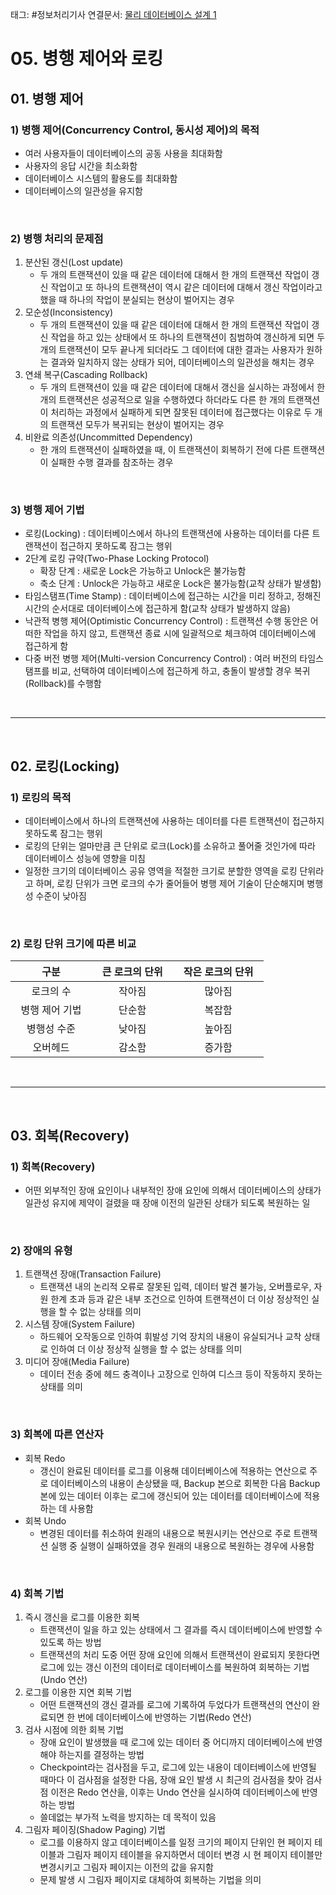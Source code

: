 태그: #정보처리기사
연결문서: [물리 데이터베이스 설계 1](물리%20데이터베이스%20설계%201.md)

# 05. 병행 제어와 로킹

## 01. 병행 제어

### 1) 병행 제어(Concurrency Control, 동시성 제어)의 목적
- 여러 사용자들이 데이터베이스의 공동 사용을 최대화함
- 사용자의 응답 시간을 최소화함
- 데이터베이스 시스템의 활용도를 최대화함
- 데이터베이스의 일관성을 유지함

<br>

### 2) 병행 처리의 문제점
1. 분산된 갱신(Lost update)
    - 두 개의 트랜잭션이 있을 때 같은 데이터에 대해서 한 개의 트랜잭션 작업이 갱신 작업이고 또 하나의 트랜잭션이 역시 같은 데이터에 대해서 갱신 작업이라고 했을 때 하나의 작업이 분실되는 현상이 벌어지는 경우
2. 모순성(Inconsistency)
    - 두 개의 트랜잭션이 있을 때 같은 데이터에 대해서 한 개의 트랜잭션 작업이 갱신 작업을 하고 있는 상태에서 또 하나의 트랜잭션이 침범하여 갱신하게 되면 두 개의 트랜잭션이 모두 끝나게 되더라도 그 데이터에 대한 결과는 사용자가 원하는 결과와 일치하지 않는 상태가 되어, 데이터베이스의 일관성을 해치는 경우
3. 연쇄 복구(Cascading Rollback)
    - 두 개의 트랜잭션이 있을 때 같은 데이터에 대해서 갱신을 실시하는 과정에서 한 개의 트랜잭션은 성공적으로 일을 수행하였다 하더라도 다른 한 개의 트랜잭션이 처리하는 과정에서 실패하게 되면 잘못된 데이터에 접근했다는 이유로 두 개의 트랜잭션 모두가 복귀되는 현상이 벌어지는 경우
4. 비완료 의존성(Uncommitted Dependency)
    - 한 개의 트랜잭션이 실패하였을 때, 이 트랜잭션이 회복하기 전에 다른 트랜잭션이 실패한 수행 결과를 참조하는 경우

<br>

### 3) 병행 제어 기법
- 로킹(Locking) : 데이터베이스에서 하나의 트랜잭션에 사용하는 데이터를 다른 트랜잭션이 접근하지 못하도록 잠그는 행위
- 2단계 로킹 규약(Two-Phase Locking Protocol)
    - 확장 단계 : 새로운 Lock은 가능하고 Unlock은 불가능함
    - 축소 단계 : Unlock은 가능하고 새로운 Lock은 불가능함(교착 상태가 발생함)
- 타임스탬프(Time Stamp) : 데이터베이스에 접근하는 시간을 미리 정하고, 정해진 시간의 순서대로 데이터베이스에 접근하게 함(교착 상태가 발생하지 않음)
- 낙관적 병행 제어(Optimistic Concurrency Control) : 트랜잭션 수행 동안은 어떠한 작업을 하지 않고, 트랜잭션 종료 시에 일괄적으로 체크하여 데이터베이스에 접근하게 함
- 다중 버전 병행 제어(Multi-version Concurrency Control) : 여러 버전의 타임스탬프를 비교, 선택하여 데이터베이스에 접근하게 하고, 충돌이 발생할 경우 복귀(Rollback)를 수행함

<br>

---

<br>

## 02. 로킹(Locking)

### 1) 로킹의 목적
- 데이터베이스에서 하나의 트랜잭션에 사용하는 데이터를 다른 트랜잭션이 접근하지 못하도록 잠그는 행위
- 로킹의 단위는 얼마만큼 큰 단위로 로크(Lock)를 소유하고 풀어줄 것인가에 따라 데이터베이스 성능에 영향을 미침
- 일정한 크기의 데이터베이스 공유 영역을 적절한 크기로 분할한 영역을 로킹 단위라고 하며, 로킹 단위가 크면 로크의 수가 줄어들어 병행 제어 기술이 단순해지며 병행성 수준이 낮아짐

<br>

### 2) 로킹 단위 크기에 따른 비교

|      &nbsp;&nbsp;구분&nbsp;&nbsp;      | &nbsp;&nbsp;큰 로크의 단위&nbsp;&nbsp; | &nbsp;&nbsp;작은 로크의 단위&nbsp;&nbsp; |
|:--------------------------------------:|:--------------------------------------:|:----------------------------------------:|
|   &nbsp;&nbsp;로크의 수&nbsp;&nbsp;    |     &nbsp;&nbsp;작아짐&nbsp;&nbsp;     |      &nbsp;&nbsp;많아짐&nbsp;&nbsp;      |
| &nbsp;&nbsp;병행 제어 기법&nbsp;&nbsp; |     &nbsp;&nbsp;단순함&nbsp;&nbsp;     |      &nbsp;&nbsp;복잡함&nbsp;&nbsp;      |
|  &nbsp;&nbsp;병행성 수준&nbsp;&nbsp;   |     &nbsp;&nbsp;낮아짐&nbsp;&nbsp;     |      &nbsp;&nbsp;높아짐&nbsp;&nbsp;      |
|    &nbsp;&nbsp;오버헤드&nbsp;&nbsp;    |     &nbsp;&nbsp;감소함&nbsp;&nbsp;     |      &nbsp;&nbsp;증가함&nbsp;&nbsp;      |

<br>

---

<br>

## 03. 회복(Recovery)

### 1) 회복(Recovery)
- 어떤 외부적인 장애 요인이나 내부적인 장애 요인에 의해서 데이터베이스의 상태가 일관성 유지에 제약이 걸렸을 때 장애 이전의 일관된 상태가 되도록 복원하는 일

<br>

### 2) 장애의 유형
1. 트랜잭션 장애(Transaction Failure)
    - 트랜잭션 내의 논리적 오류로 잘못된 입력, 데이터 발견 불가능, 오버플로우, 자원 한계 초과 등과 같은 내부 조건으로 인하여 트랜잭션이 더 이상 정상적인 실행을 할 수 없는 상태를 의미
2. 시스템 장애(System Failure)
    - 하드웨어 오작동으로 인하여 휘발성 기억 장치의 내용이 유실되거나 교착 상태로 인하여 더 이상 정상적 실행을 할 수 없는 상태를 의미
3. 미디어 장애(Media Failure)
    - 데이터 전송 중에 헤드 충격이나 고장으로 인하여 디스크 등이 작동하지 못하는 상태를 의미

<br>

### 3) 회복에 따른 연산자
- 회복 Redo
    - 갱신이 완료된 데이터를 로그를 이용해 데이터베이스에 적용하는 연산으로 주로 데이터베이스의 내용이 손상됐을 때, Backup 본으로 회복한 다음 Backup 본에 있는 데이터 이후는 로그에 갱신되어 있는 데이터를 데이터베이스에 적용하는 데 사용함
- 회복 Undo
    - 변경된 데이터를 취소하여 원래의 내용으로 복원시키는 연산으로 주로 트랜잭션 실행 중 실행이 실패하였을 경우 원래의 내용으로 복원하는 경우에 사용함

<br>

### 4) 회복 기법
1. 즉시 갱신을 로그를 이용한 회복
    - 트랜잭션이 일을 하고 있는 상태에서 그 결과를 즉시 데이터베이스에 반영할 수 있도록 하는 방법
    - 트랜잭션의 처리 도중 어떤 장애 요인에 의해서 트랜잭션이 완료되지 못한다면 로그에 있는 갱신 이전의 데이터로 데이터베이스를 복원하여 회복하는 기법(Undo 연산)
2. 로그를 이용한 지연 회복 기법
    - 어떤 트랜잭션의 갱신 결과를 로그에 기록하여 두었다가 트랜잭션의 연산이 완료되면 한 번에 데이터베이스에 반영하는 기법(Redo 연산)
3. 검사 시점에 의한 회복 기법
    - 장애 요인이 발생했을 때 로그에 있는 데이터 중 어디까지 데이터베이스에 반영해야 하는지를 결정하는 방법
    - Checkpoint라는 검사점을 두고, 로그에 있는 내용이 데이터베이스에 반영될 때마다 이 검사점을 설정한 다음, 장애 요인 발생 시 최근의 검사점을 찾아 검사점 이전은 Redo 연산을, 이후는 Undo 연산을 실시하여 데이터베이스에 반영하는 방법
    - 쓸데없는 부가적 노력을 방지하는 데 목적이 있음
4. 그림자 페이징(Shadow Paging) 기법
    - 로그를 이용하지 않고 데이터베이스를 일정 크기의 페이지 단위인 현 페이지 테이블과 그림자 페이지 테이블을 유지하면서 데이터 변경 시 현 페이지 테이블만 변경시키고 그림자 페이지는 이전의 값을 유지함
    - 문제 발생 시 그림자 페이지로 대체하여 회복하는 기법을 의미